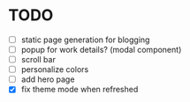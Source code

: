 # TODO
- [ ] static page generation for blogging
- [ ] popup for work details? (modal component)
- [ ] scroll bar
- [ ] personalize colors
- [ ] add hero page
- [x] fix theme mode when refreshed